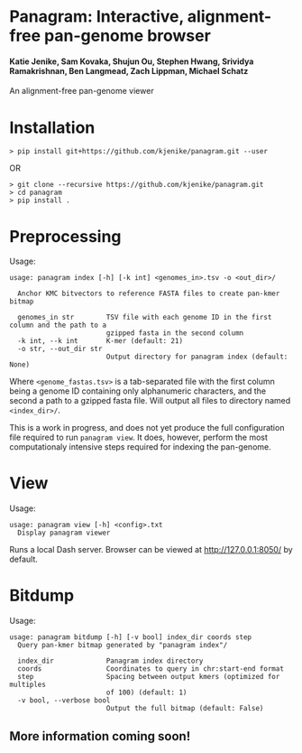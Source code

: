 # Panagram: Interactive, alignment-free pan-genome browser  

#### Katie Jenike, Sam Kovaka, Shujun Ou, Stephen Hwang, Srividya Ramakrishnan, Ben Langmead, Zach Lippman, Michael Schatz


An alignment-free pan-genome viewer

# Installation

```
> pip install git+https://github.com/kjenike/panagram.git --user
```
OR
```
> git clone --recursive https://github.com/kjenike/panagram.git
> cd panagram
> pip install .
```

# Preprocessing
Usage:
```
usage: panagram index [-h] [-k int] <genomes_in>.tsv -o <out_dir>/

  Anchor KMC bitvectors to reference FASTA files to create pan-kmer bitmap

  genomes_in str        TSV file with each genome ID in the first column and the path to a
                        gzipped fasta in the second column
  -k int, --k int       K-mer (default: 21)
  -o str, --out_dir str
                        Output directory for panagram index (default: None)

```

Where `<genome_fastas.tsv>` is a tab-separated file with the first column being a genome ID containing only alphanumeric characters, and the second a path to a gzipped fasta file. Will output all files to directory named `<index_dir>/`.

This is a work in progress, and does not yet produce the full configuration file required to run `panagram view`. It does, however, perform the most computationaly intensive steps required for indexing the pan-genome.

# View

Usage:
```
usage: panagram view [-h] <config>.txt
  Display panagram viewer
```

Runs a local Dash server. Browser can be viewed at http://127.0.0.1:8050/ by default.

# Bitdump

Usage:
```
usage: panagram bitdump [-h] [-v bool] index_dir coords step
  Query pan-kmer bitmap generated by "panagram index"/

  index_dir             Panagram index directory
  coords                Coordinates to query in chr:start-end format
  step                  Spacing between output kmers (optimized for multiples
                        of 100) (default: 1)
  -v bool, --verbose bool
                        Output the full bitmap (default: False)
```


## More information coming soon!

